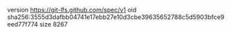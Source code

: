 version https://git-lfs.github.com/spec/v1
oid sha256:3555d3dafbb04741e17ebb27e10d3cbe39635652788c5d5903bfce9eed77f774
size 8267
